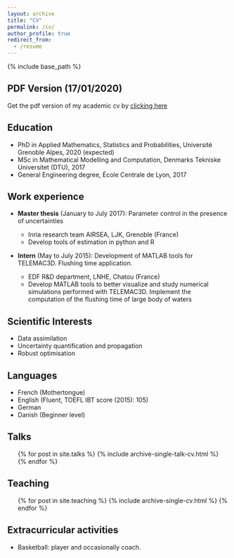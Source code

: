 ```yaml
---
layout: archive
title: "CV"
permalink: /cv/
author_profile: true
redirect_from:
  - /resume
---
```


{% include base_path %}

PDF Version (17/01/2020)
---
Get the pdf version of my academic cv by [clicking here](https://vtrappler.github.io/files/cv_vt.pdf)

Education
---
* PhD in Applied Mathematics, Statistics and Probabilities, Université Grenoble Alpes, 2020 (expected)
* MSc in Mathematical Modelling and Computation, Denmarks Tekniske Universitet (DTU), 2017
* General Engineering degree, École Centrale de Lyon, 2017



Work experience
---
* **Master thesis** (January to July 2017): Parameter control in the presence of uncertainties
  * Inria research team AIRSEA, LJK, Grenoble (France)
  * Develop tools of estimation in python and R

* **Intern** (May to July 2015): Development of MATLAB tools for TELEMAC3D. Flushing time application.
  * EDF R&D department, LNHE, Chatou (France)
  * Develop MATLAB tools to better visualize and study numerical simulations performed with TELEMAC3D. Implement the computation of the flushing time of large body of waters 
  
 
Scientific Interests
---
* Data assimilation
* Uncertainty quantification and propagation
* Robust optimisation

Languages
---
* French (Mothertongue)
* English (Fluent, TOEFL IBT score (2015): 105)
* German
* Danish (Beginner level)

<!-- Publications -->
<!-- ====== -->
<!--   <ul>{% for post in site.publications %} -->
<!--     {% include archive-single-cv.html %} -->
<!--   {% endfor %}</ul> -->
  
Talks
---
  <ul>{% for post in site.talks %}
    {% include archive-single-talk-cv.html %}
  {% endfor %}</ul>
  
Teaching
---
  <ul>{% for post in site.teaching %}
    {% include archive-single-cv.html %}
  {% endfor %}</ul>
  
Extracurricular activities
---
* Basketball: player and occasionally coach.
